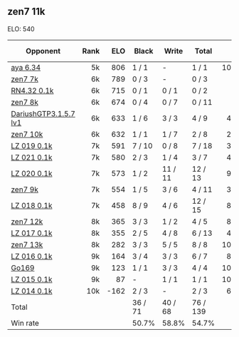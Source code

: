 ## zen7 11k ##

ELO: 540

Opponent | Rank | ELO | Black | Write | Total | Win rate
---------|-----:|----:|-------|-------|-------|-------:
[aya 6.34](aya%206.34.md) | 5k | 806 | 1 / 1 | - | 1 / 1 | 100.0%
[zen7 7k](zen7%207k.md) | 6k | 789 | 0 / 3 | - | 0 / 3 | 0.0%
[RN4.32 0.1k](RN4.32%200.1k.md) | 6k | 715 | 0 / 1 | 0 / 1 | 0 / 2 | 0.0%
[zen7 8k](zen7%208k.md) | 6k | 674 | 0 / 4 | 0 / 7 | 0 / 11 | 0.0%
[DariushGTP3.1.5.7 lv1](DariushGTP3.1.5.7%20lv1.md) | 6k | 633 | 1 / 6 | 3 / 3 | 4 / 9 | 44.4%
[zen7 10k](zen7%2010k.md) | 6k | 632 | 1 / 1 | 1 / 7 | 2 / 8 | 25.0%
[LZ 019 0.1k](LZ%20019%200.1k.md) | 7k | 591 | 7 / 10 | 0 / 8 | 7 / 18 | 38.9%
[LZ 021 0.1k](LZ%20021%200.1k.md) | 7k | 580 | 2 / 3 | 1 / 4 | 3 / 7 | 42.9%
[LZ 020 0.1k](LZ%20020%200.1k.md) | 7k | 573 | 1 / 2 | 11 / 11 | 12 / 13 | 92.3%
[zen7 9k](zen7%209k.md) | 7k | 554 | 1 / 5 | 3 / 6 | 4 / 11 | 36.4%
[LZ 018 0.1k](LZ%20018%200.1k.md) | 7k | 458 | 8 / 9 | 4 / 6 | 12 / 15 | 80.0%
[zen7 12k](zen7%2012k.md) | 8k | 365 | 3 / 3 | 1 / 2 | 4 / 5 | 80.0%
[LZ 017 0.1k](LZ%20017%200.1k.md) | 8k | 355 | 2 / 5 | 4 / 8 | 6 / 13 | 46.2%
[zen7 13k](zen7%2013k.md) | 8k | 282 | 3 / 3 | 5 / 5 | 8 / 8 | 100.0%
[LZ 016 0.1k](LZ%20016%200.1k.md) | 9k | 164 | 3 / 4 | 3 / 3 | 6 / 7 | 85.7%
[Go169](Go169.md) | 9k | 123 | 1 / 1 | 3 / 3 | 4 / 4 | 100.0%
[LZ 015 0.1k](LZ%20015%200.1k.md) | 9k | 87 | - | 1 / 1 | 1 / 1 | 100.0%
[LZ 014 0.1k](LZ%20014%200.1k.md) | 10k | -162 | 2 / 3 | - | 2 / 3 | 66.7%
Total | | | 36 / 71 | 40 / 68 | 76 / 139 | 
Win rate| | | 50.7% | 58.8% | 54.7% | 
